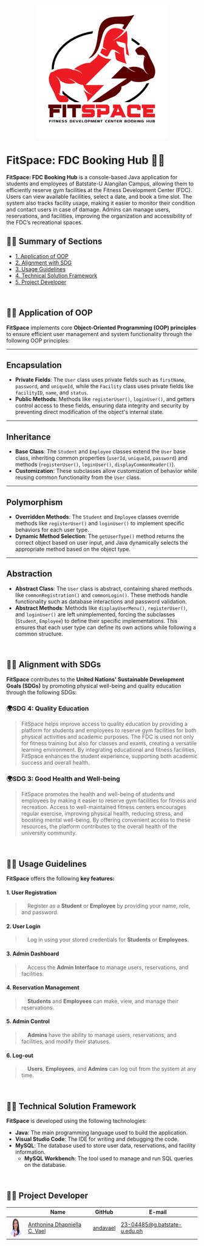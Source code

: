 <p align="center">
   <img src="ReadMe/FitSpace.png" alt="FitSpace Logo" width="350">
</p>

# FitSpace: FDC Booking Hub 🏀🏐
  **FitSpace: FDC Booking Hub** is a console-based Java application for students and employees of Batstate-U Alangilan Campus, allowing them to efficiently reserve gym facilities at the Fitness Development Center (FDC). Users can view available facilities, select a date, and book a time slot. The system also tracks facility usage, making it easier to monitor their condition and contact users in case of damage. Admins can manage users, reservations, and facilities, improving the organization and accessibility of the FDC’s recreational spaces.
<br>

## 🏋️‍♂️ Summary of Sections
-  [1.  Application of OOP](#proj_oop)
-  [2.  Alignment with SDG](#proj_sdg)
-  [3. Usage Guidelines](#proj_guidelines)
-  [4. Technical Solution Framework](#proj_techframework)
-  [5. Project Developer](#proj_developer)
<br>



## <a id = "proj_oop"> 🏋️‍♂️ Application of OOP </a> 
**FitSpace** implements core **Object-Oriented Programming (OOP) principles** to ensure efficient user management and system functionality through the following OOP principles:

---
## **Encapsulation**  
   - **Private Fields**: The `User` class uses private fields such as `firstName`, `password`, and `uniqueId`, while the `Facility` class uses private fields like `facilityID`, `name`, and `status`.  
   - **Public Methods**: Methods like `registerUser()`, `loginUser()`, and getters control access to these fields, ensuring data integrity and security by preventing direct modification of the object's internal state.
---
## **Inheritance**  
   - **Base Class**: The `Student` and `Employee` classes extend the `User` base class, inheriting common properties (`userId`, `uniqueId`, `password`) and methods (`registerUser()`, `loginUser()`, `displayCommonHeader()`).  
   - **Customization**: These subclasses allow customization of behavior while reusing common functionality from the `User` class.
---
## **Polymorphism**  
   - **Overridden Methods**: The `Student` and `Employee` classes override methods like `registerUser()` and `loginUser()` to implement specific behaviors for each user type.  
   - **Dynamic Method Selection**: The `getUserType()` method returns the correct object based on user input, and Java dynamically selects the appropriate method based on the object type.
---
## **Abstraction**  
   - **Abstract Class**: The `User` class is abstract, containing shared methods like `commonRegistration()` and `commonLogin()`. These methods handle functionality such as database interactions and password validation.  
   - **Abstract Methods**: Methods like `displayUserMenu()`, `registerUser()`, and `loginUser()` are left unimplemented, forcing the subclasses (`Student`, `Employee`) to define their specific implementations. This ensures that each user type can define its own actions while following a common structure.
<br>

## <a id = "proj_sdg"> 🏋️‍♂️ Alignment with SDGs </a> 

**FitSpace** contributes to the **United Nations' Sustainable Development Goals (SDGs)** by promoting physical well-being and quality education through the following SDGs:

### 🌍**SDG 4: Quality Education**  
> FitSpace helps improve access to quality education by providing a platform for students and employees to reserve gym facilities for both physical activities and academic purposes. The FDC is used not only for fitness training but also for classes and exams, creating a versatile learning environment. By integrating educational and fitness facilities, FitSpace enhances the student experience, supporting both academic success and overall health.

### 🌍**SDG 3: Good Health and Well-being**  
> FitSpace promotes the health and well-being of students and employees by making it easier to reserve gym facilities for fitness and recreation. Access to well-maintained fitness centers encourages regular exercise, improving physical health, reducing stress, and boosting mental well-being. By offering convenient access to these resources, the platform contributes to the overall health of the university community.
<br>


## <a id="proj_guidelines"> 🏋️‍♂️ Usage Guidelines </a>

**FitSpace** offers the following **key features:**

#### 1. **User Registration**  
   > &nbsp;&nbsp;&nbsp;&nbsp;Register as a **Student** or **Employee** by providing your name, role, and password.

#### 2. **User Login**  
   > &nbsp;&nbsp;&nbsp;&nbsp;Log in using your stored credentials for **Students** or **Employees**.

#### 3. **Admin Dashboard**  
   > &nbsp;&nbsp;&nbsp;&nbsp;Access the **Admin Interface** to manage users, reservations, and facilities.

#### 4. **Reservation Management**  
   > &nbsp;&nbsp;&nbsp;&nbsp;**Students** and **Employees** can make, view, and manage their reservations.

#### 5. **Admin Control**  
   > &nbsp;&nbsp;&nbsp;&nbsp;**Admins** have the ability to manage users, reservations, and facilities, and modify their statuses.

#### 6. **Log-out**  
   > &nbsp;&nbsp;&nbsp;&nbsp;**Users**, **Employees**, and **Admins** can log out from the system at any time.

<br>


## <a id="proj_techframework"> 🏋️‍♂️ Technical Solution Framework </a> 

**FitSpace** is developed using the following technologies:

- **Java**: The main programming language used to build the application.
- **Visual Studio Code**: The IDE for writing and debugging the code.
- **MySQL**: The database used to store user data, reservations, and facility information.
  - **MySQL Workbench**: The tool used to manage and run SQL queries on the database.
<br>

## <a id="proj_developer"> 🏋️‍♂️ Project Developer </a>
<table>
  <thead>
    <tr>
      <th></th>
      <th>Name</th>
      <th>GitHub</th>
      <th>E-mail</th>
    </tr>
  </thead>
  <tbody>
    <tr>
      <td><img src="ReadMe/Anda.jpg" alt="Anthonina Dhapniella C. Vael" width="50" height="50" style="border-radius:50%;"></td>
      <td><a href="https://github.com/andavael" target="_blank">Anthonina Dhapniella C. Vael</a></td>
      <td><a href="https://github.com/andavael" target="_blank">andavael</a></td>
      <td><a href="mailto:23-04485@g.batstate-u.edu.ph">23-04485@g.batstate-u.edu.ph</a></td>
    </tr>
  </tbody>
</table>



